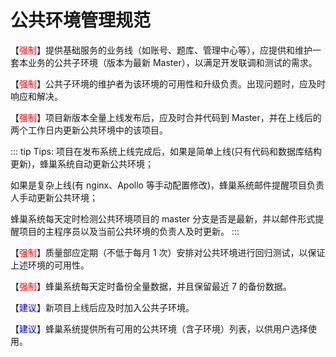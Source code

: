 # 公共环境管理规范

【<font color=red>强制</font>】提供基础服务的业务线（如账号、题库、管理中心等），应提供和维护一套本业务的公共子环境（版本为最新 Master），以满足开发联调和测试的需求。

【<font color=red>强制</font>】公共子环境的维护者为该环境的可用性和升级负责。出现问题时，应及时响应和解决。

【<font color=red>强制</font>】项目新版本全量上线发布后，应及时合并代码到 Master，并在上线后的两个工作日内更新公共环境中的该项目。

::: tip Tips:
项目在发布系统上线完成后，如果是简单上线(只有代码和数据库结构更新)，蜂巢系统自动更新公共环境；

如果是复杂上线(有 nginx、Apollo 等手动配置修改)，蜂巢系统邮件提醒项目负责人手动更新公共环境；

蜂巢系统每天定时检测公共环境项目的 master 分支是否是最新，并以邮件形式提醒项目的主程序员以及当前公共环境的负责人及时更新。
:::

【<font color=red>强制</font>】质量部应定期（不低于每月 1 次）安排对公共环境进行回归测试，以保证上述环境的可用性。

【<font color=red>强制</font>】蜂巢系统每天定时备份全量数据，并且保留最近 7 的备份数据。

【<font color=blue>建议</font>】新项目上线后应及时加入公共子环境。

【<font color=blue>建议</font>】蜂巢系统提供所有可用的公共环境（含子环境）列表，以供用户选择使用。
